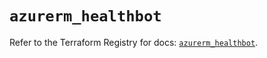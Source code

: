 # `azurerm_healthbot`

Refer to the Terraform Registry for docs: [`azurerm_healthbot`](https://registry.terraform.io/providers/hashicorp/azurerm/4.9.0/docs/resources/healthbot).
